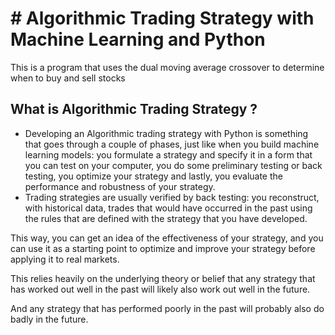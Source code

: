 # # Algorithmic Trading Strategy with Machine Learning and Python



This is a program that uses the dual moving average crossover to determine when to buy and sell stocks

## What is Algorithmic Trading Strategy ?

- Developing an Algorithmic trading strategy with Python is something that goes through a couple of phases, just like when you build machine learning models: you formulate a strategy and specify it in a form that you can test on your computer, you do some preliminary testing or back testing, you optimize your strategy and lastly, you evaluate the performance and robustness of your strategy.
- Trading strategies are usually verified by back testing: you reconstruct, with historical data, trades that would have occurred in the past using the rules that are defined with the strategy that you have developed.

This way, you can get an idea of the effectiveness of your strategy, and you can use it as a starting point to optimize and improve your strategy before applying it to real markets.

This relies heavily on the underlying theory or belief that any strategy that has worked out well in the past will likely also work out well in the future.

And any strategy that has performed poorly in the past will probably also do badly in the future.



